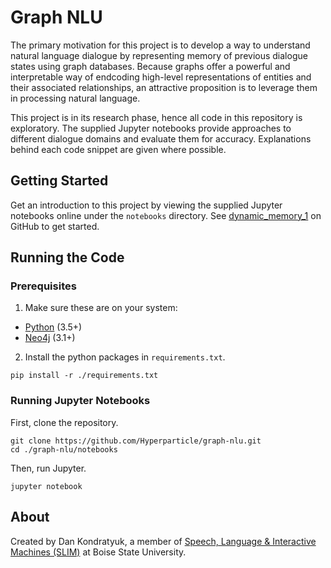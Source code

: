 # Graph NLU
The primary motivation for this project is to develop a way to understand natural language dialogue by representing memory of previous dialogue states using graph databases. Because graphs offer a powerful and interpretable way of endcoding high-level representations of entities and their associated relationships, an attractive proposition is to leverage them in processing natural language.

This project is in its research phase, hence all code in this repository is exploratory. The supplied Jupyter notebooks provide approaches to different dialogue domains and evaluate them for accuracy. Explanations behind each code snippet are given where possible.

## Getting Started

Get an introduction to this project by viewing the supplied Jupyter notebooks online under the `notebooks` directory. See [dynamic_memory_1](notebooks/dynamic_memory_1.ipynb) on GitHub to get started.

## Running the Code

### Prerequisites
1. Make sure these are on your system:
- [Python](https://www.python.org/downloads/) (3.5+)
- [Neo4j](https://neo4j.com/download/) (3.1+)

2. Install the python packages in `requirements.txt`.

```
pip install -r ./requirements.txt
```

### Running Jupyter Notebooks

First, clone the repository.
```
git clone https://github.com/Hyperparticle/graph-nlu.git
cd ./graph-nlu/notebooks
```

Then, run Jupyter.
```
jupyter notebook
```

## About

Created by Dan Kondratyuk, a member of [Speech, Language & Interactive Machines (SLIM)](http://coen.boisestate.edu/slim/) at Boise State University.
